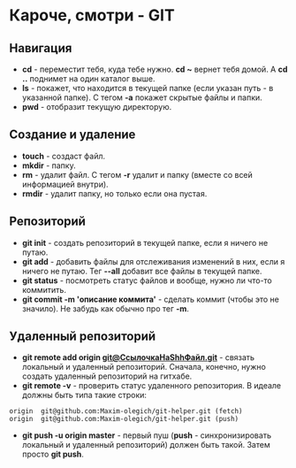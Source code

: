 # Кароче, смотри - GIT
## Навигация
- **cd** - переместит тебя, куда тебе нужно. **cd ~** вернет тебя домой. А **cd ..** поднимет на один каталог выше.
- **ls** - покажет, что находится в текущей папке (если указан путь - в указанной папке). С тегом **-a** покажет скрытые файлы и папки.
- **pwd** - отобразит текущую директорую.
## Создание и удаление
- **touch** - создаст файл.
- **mkdir** - папку.
- **rm** - удалит файл. С тегом **-r** удалит и папку (вместе со всей информацией внутри).
- **rmdir** - удалит папку, но только если она пустая.
## Репозиторий
- **git init** - cоздать репозиторий в текущей папке, если я ничего не путаю.
- **git add** - добавить файлы для отслеживания изменений в них, если я ничего не путаю. Тег **--all** добавит все файлы в текущей папке.
- **git status** - посмотреть статус файлов и вообще, нужно ли что-то коммитить.
- **git commit -m 'описание коммита'** - сделать коммит (чтобы это не значило). Не забудь как обычно про тег **-m**.
## Удаленный репозиторий
- **git remote add origin git@СсылочкаНаShhФайл.git** - связать локальный и удаленный репозиторий. Сначала, конечно, нужно создать удаленный репозиторий на гитхабе.
- **git remote -v** - проверить статус удаленного репозитория. В идеале должны быть типа такие строки:
```
origin  git@github.com:Maxim-olegich/git-helper.git (fetch)
origin  git@github.com:Maxim-olegich/git-helper.git (push)
```
- **git push -u origin master** - первый пуш (**push** - синхронизировать локальный и удаленный репозиторий) должен быть такой. Затем просто **git push**.